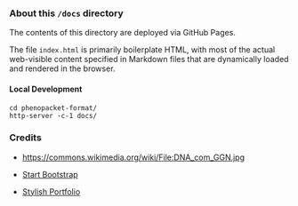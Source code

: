 ### About this `/docs` directory

The contents of this directory are deployed via GitHub Pages.

The file `index.html` is primarily boilerplate HTML, with most of the actual
web-visible content specified in Markdown files that are dynamically loaded and rendered in the browser.


#### Local Development

```
cd phenopacket-format/
http-server -c-1 docs/
```


### Credits

- https://commons.wikimedia.org/wiki/File:DNA_com_GGN.jpg

- [Start Bootstrap](http://startbootstrap.com/)

- [Stylish Portfolio](http://startbootstrap.com/template-overviews/stylish-portfolio/)
